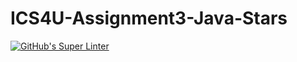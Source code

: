 # ICS4U-Assignment3-Java-Stars

[![GitHub's Super Linter](https://github.com/haokai-li/ICS4U-Assignment3-Java-Stars/workflows/GitHub's%20Super%20Linter/badge.svg)](https://github.com/haokai-li/ICS4U-Assignment3-Java-Stars/actions)
